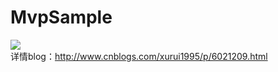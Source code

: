 # MvpSample
![](http://images2015.cnblogs.com/blog/890343/201611/890343-20161101221413455-399121361.gif)  
详情blog：http://www.cnblogs.com/xurui1995/p/6021209.html  
